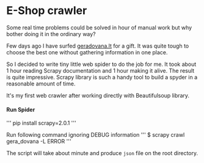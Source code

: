# E-Shop crawler

Some real time problems could be solved in hour of manual work but why bother doing it in the ordinary way?

Few days ago I have surfed [geradovana.lt](https:www.geradovana.lt) for a gift. It was quite tough to choose the best one without gathering information in one place.

So I decided to write tiny little web spider to do the job for me. It took about 1 hour reading Scrapy documentation and 1 hour making it alive. The result is quite impressive. Scrapy library is such a handy tool to build a spyder in a reasonable amount of time.

It's my first web crawler after working directly with Beautifulsoup library.

#### Run Spider

'''
pip install scrapy=2.0.1
'''

Run following command ignoring DEBUG information
'''
$ scrapy crawl gera_dovana -L ERROR
'''

The script will take about minute and  produce `json` file on the root directory.

